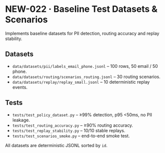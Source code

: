 # NEW-022 · Baseline Test Datasets & Scenarios

Implements baseline datasets for PII detection, routing accuracy and replay stability.

## Datasets
- `data/datasets/pii/labels_email_phone.jsonl` – 100 rows, 50 email / 50 phone.
- `data/datasets/routing/scenarios_routing.jsonl` – 30 routing scenarios.
- `data/datasets/replay/replay_small.jsonl` – 10 deterministic replay events.

## Tests
- `tests/test_policy_dataset.py` – ≥99% detection, p95 <50ms, no PII leakage.
- `tests/test_routing_accuracy.py` – ≥90% routing accuracy.
- `tests/test_replay_stability.py` – 10/10 stable replays.
- `tests/test_scenarios_smoke.py` – end-to-end smoke test.

All datasets are deterministic JSONL sorted by `id`.
